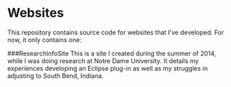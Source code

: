 # Websites

This repository contains source code for websites that I've developed. 
For now, it only contains one: 

###ResearchInfoSite 
This is a site I created during the summer of 2014, while I was doing research at Notre Dame University. It details my experiences developing an Eclipse plug-in as well as my struggles in adjusting to South Bend, Indiana. 

